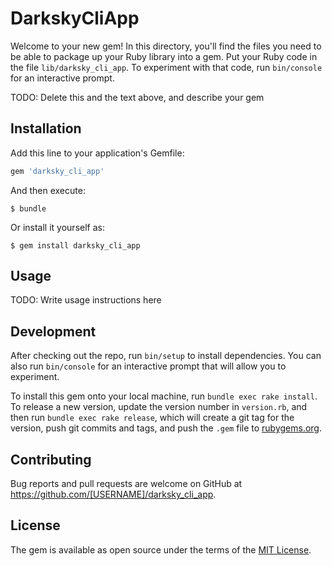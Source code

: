 # DarkskyCliApp

Welcome to your new gem! In this directory, you'll find the files you need to be able to package up your Ruby library into a gem. Put your Ruby code in the file `lib/darksky_cli_app`. To experiment with that code, run `bin/console` for an interactive prompt.

TODO: Delete this and the text above, and describe your gem

## Installation

Add this line to your application's Gemfile:

```ruby
gem 'darksky_cli_app'
```

And then execute:

    $ bundle

Or install it yourself as:

    $ gem install darksky_cli_app

## Usage

TODO: Write usage instructions here

## Development

After checking out the repo, run `bin/setup` to install dependencies. You can also run `bin/console` for an interactive prompt that will allow you to experiment.

To install this gem onto your local machine, run `bundle exec rake install`. To release a new version, update the version number in `version.rb`, and then run `bundle exec rake release`, which will create a git tag for the version, push git commits and tags, and push the `.gem` file to [rubygems.org](https://rubygems.org).

## Contributing

Bug reports and pull requests are welcome on GitHub at https://github.com/[USERNAME]/darksky_cli_app.


## License

The gem is available as open source under the terms of the [MIT License](http://opensource.org/licenses/MIT).

